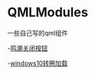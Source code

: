 # QMLModules
一些自己写的qml组件


-[鸣潮关闭按钮](./src/CloseButton-Wuwa/CloseButton-Wuwa.qml)

-[windows10转圈加载](./src/Loading-Windows10/Loading.qml)
